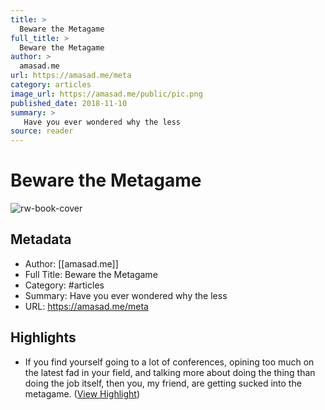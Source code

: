 ```yaml
---
title: >
  Beware the Metagame
full_title: >
  Beware the Metagame
author: >
  amasad.me
url: https://amasad.me/meta
category: articles
image_url: https://amasad.me/public/pic.png
published_date: 2018-11-10
summary: >
   Have you ever wondered why the less 
source: reader
---
```

# Beware the Metagame

![rw-book-cover](https://amasad.me/public/pic.png)

## Metadata
- Author: [[amasad.me]]
- Full Title: Beware the Metagame
- Category: #articles
- Summary:  Have you ever wondered why the less 
- URL: https://amasad.me/meta

## Highlights
- If you find yourself going to a lot of conferences, opining too much on the latest fad in your field, and talking more about doing the thing than doing the job itself, then you, my friend, are getting sucked into the metagame. ([View Highlight](https://read.readwise.io/read/01h9x5rsaa886k2b06s8ywjwq8))


